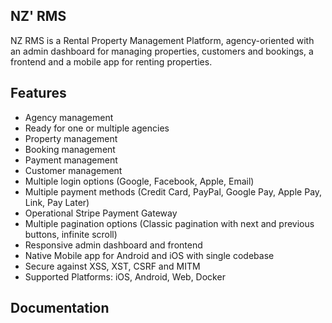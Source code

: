 
## NZ' RMS

NZ RMS is a Rental Property Management Platform, agency-oriented with an admin dashboard for managing properties, customers and bookings, a frontend and a mobile app for renting properties.


## Features

* Agency management
* Ready for one or multiple agencies
* Property management
* Booking management
* Payment management
* Customer management
* Multiple login options (Google, Facebook, Apple, Email)
* Multiple payment methods (Credit Card, PayPal, Google Pay, Apple Pay, Link, Pay Later)
* Operational Stripe Payment Gateway
* Multiple pagination options (Classic pagination with next and previous buttons, infinite scroll)
* Responsive admin dashboard and frontend
* Native Mobile app for Android and iOS with single codebase
* Secure against XSS, XST, CSRF and MITM
* Supported Platforms: iOS, Android, Web, Docker


## Documentation

